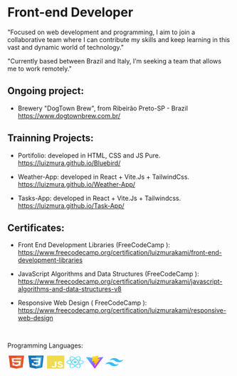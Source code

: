# Front-end Developer

"Focused on web development and programming, I aim to join a collaborative team where I can contribute my skills and keep learning in this vast and dynamic world of technology."

"Currently based between Brazil and Italy, I’m seeking a team that allows me to work remotely."


## Ongoing project: 
- Brewery "DogTown Brew", from Ribeirão Preto-SP - Brazil  https://www.dogtownbrew.com.br/

## Trainning Projects:

- Portifolio: developed in HTML, CSS and JS Pure. https://luizmura.github.io/Bluebird/

- Weather-App: developed in React + Vite.Js + TailwindCss. https://luizmura.github.io/Weather-App/

- Tasks-App: developed in React + Vite.Js + Tailwindcss. https://luizmura.github.io/Task-App/

## Certificates:
- Front End Development Libraries (FreeCodeCamp ): https://www.freecodecamp.org/certification/luizmurakami/front-end-development-libraries

- JavaScript Algorithms and Data Structures (FreeCodeCamp ): https://www.freecodecamp.org/certification/luizmurakami/javascript-algorithms-and-data-structures-v8

- Responsive Web Design ( FreeCodeCamp ): https://www.freecodecamp.org/certification/luizmurakami/responsive-web-design
<div style="display: inline_block"><br>
 
  <p>Programming Languages: </p>
    <img align="center" alt="LuizMura-HTML" height="30" width="40" src="https://raw.githubusercontent.com/devicons/devicon/master/icons/html5/html5-original.svg">
    <img align="center" alt="LuizMura-CSS" height="30" width="40" src="https://raw.githubusercontent.com/devicons/devicon/master/icons/css3/css3-original.svg">
    <img align="center" alt="LuizMura-Js" height="30" width="40" src="https://raw.githubusercontent.com/devicons/devicon/master/icons/javascript/javascript-plain.svg">
    <img align="center" alt="LuizMura-React" height="30" width="40" src="https://raw.githubusercontent.com/devicons/devicon/master/icons/react/react-original.svg">
    <img align="center" alt="LuizMura-Vite" height="30" width="40" src="https://github.com/devicons/devicon/blob/master/icons/vitejs/vitejs-original.svg">
    <img align="center" alt="LuizMura-Tailwindcss" height="30" width="40" src="https://github.com/devicons/devicon/blob/master/icons/tailwindcss/tailwindcss-original.svg">
</div>
